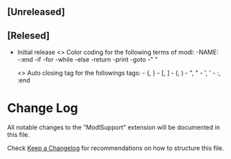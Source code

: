 ## [Unreleased]


## [Relesed]

- Initial release
    <<Added>> Color coding for the following terms of modl:
        -NAME:
        -:end
        -if
        -for
        -while
        -else
        -return
        -print
        -goto
        -" "

    <<Added>> Auto closing tag for the followings tags:
        - {, }
        - [, ]
        - (, )
        - ", "
        - ', '
        - :, :end


# Change Log

All notable changes to the "ModlSupport" extension will be documented in this file.

Check [Keep a Changelog](http://keepachangelog.com/) for recommendations on how to structure this file.
